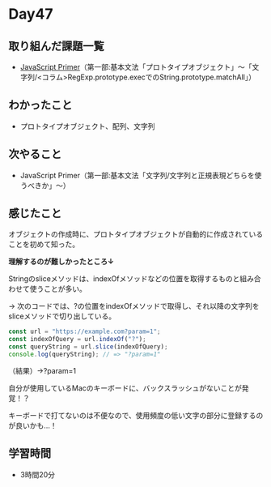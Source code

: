 # Day47
## 取り組んだ課題一覧
- [JavaScript Primer](https://jsprimer.net/)（第一部:基本文法「プロトタイプオブジェクト」〜「文字列/<コラム>RegExp.prototype.execでのString.prototype.matchAll」）
## わかったこと
- プロトタイプオブジェクト、配列、文字列
## 次やること
- JavaScript Primer（第一部:基本文法「文字列/文字列と正規表現どちらを使うべきか」〜）
## 感じたこと
オブジェクトの作成時に、プロトタイプオブジェクトが自動的に作成されていることを初めて知った。

**理解するのが難しかったところ↓**
 
Stringのsliceメソッドは、indexOfメソッドなどの位置を取得するものと組み合わせて使うことが多い。
 
→ 次のコードでは、?の位置をindexOfメソッドで取得し、それ以降の文字列をsliceメソッドで切り出している。

``` javascript
const url = "https://example.com?param=1";
const indexOfQuery = url.indexOf("?");
const queryString = url.slice(indexOfQuery);
console.log(queryString); // => "?param=1"

```

（結果）→?param=1
 
自分が使用しているMacのキーボードに、バックスラッシュがないことが発覚！？
 
キーボードで打てないのは不便なので、使用頻度の低い文字の部分に登録するのが良いかも…！

## 学習時間
- 3時間20分
